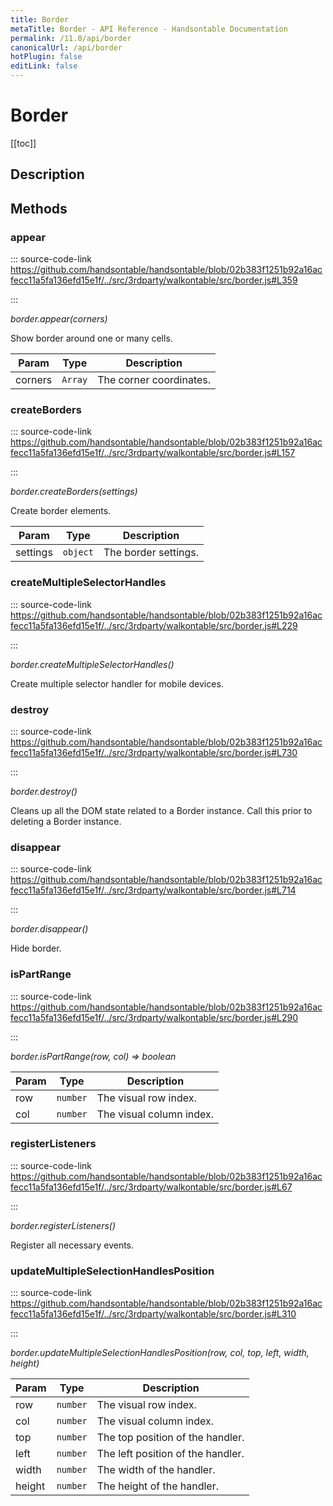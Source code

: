 ```yaml
---
title: Border
metaTitle: Border - API Reference - Handsontable Documentation
permalink: /11.0/api/border
canonicalUrl: /api/border
hotPlugin: false
editLink: false
---
```


# Border

[[toc]]

## Description


## Methods

### appear
  
::: source-code-link https://github.com/handsontable/handsontable/blob/02b383f1251b92a16acfecc11a5fa136efd15e1f/../src/3rdparty/walkontable/src/border.js#L359

:::

_border.appear(corners)_

Show border around one or many cells.


| Param | Type | Description |
| --- | --- | --- |
| corners | `Array` | The corner coordinates. |



### createBorders
  
::: source-code-link https://github.com/handsontable/handsontable/blob/02b383f1251b92a16acfecc11a5fa136efd15e1f/../src/3rdparty/walkontable/src/border.js#L157

:::

_border.createBorders(settings)_

Create border elements.


| Param | Type | Description |
| --- | --- | --- |
| settings | `object` | The border settings. |



### createMultipleSelectorHandles
  
::: source-code-link https://github.com/handsontable/handsontable/blob/02b383f1251b92a16acfecc11a5fa136efd15e1f/../src/3rdparty/walkontable/src/border.js#L229

:::

_border.createMultipleSelectorHandles()_

Create multiple selector handler for mobile devices.



### destroy
  
::: source-code-link https://github.com/handsontable/handsontable/blob/02b383f1251b92a16acfecc11a5fa136efd15e1f/../src/3rdparty/walkontable/src/border.js#L730

:::

_border.destroy()_

Cleans up all the DOM state related to a Border instance. Call this prior to deleting a Border instance.



### disappear
  
::: source-code-link https://github.com/handsontable/handsontable/blob/02b383f1251b92a16acfecc11a5fa136efd15e1f/../src/3rdparty/walkontable/src/border.js#L714

:::

_border.disappear()_

Hide border.



### isPartRange
  
::: source-code-link https://github.com/handsontable/handsontable/blob/02b383f1251b92a16acfecc11a5fa136efd15e1f/../src/3rdparty/walkontable/src/border.js#L290

:::

_border.isPartRange(row, col) ⇒ boolean_


| Param | Type | Description |
| --- | --- | --- |
| row | `number` | The visual row index. |
| col | `number` | The visual column index. |



### registerListeners
  
::: source-code-link https://github.com/handsontable/handsontable/blob/02b383f1251b92a16acfecc11a5fa136efd15e1f/../src/3rdparty/walkontable/src/border.js#L67

:::

_border.registerListeners()_

Register all necessary events.



### updateMultipleSelectionHandlesPosition
  
::: source-code-link https://github.com/handsontable/handsontable/blob/02b383f1251b92a16acfecc11a5fa136efd15e1f/../src/3rdparty/walkontable/src/border.js#L310

:::

_border.updateMultipleSelectionHandlesPosition(row, col, top, left, width, height)_


| Param | Type | Description |
| --- | --- | --- |
| row | `number` | The visual row index. |
| col | `number` | The visual column index. |
| top | `number` | The top position of the handler. |
| left | `number` | The left position of the handler. |
| width | `number` | The width of the handler. |
| height | `number` | The height of the handler. |


